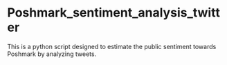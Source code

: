 # Poshmark_sentiment_analysis_twitter
This is a python script designed to estimate the public sentiment towards Poshmark by analyzing tweets.
